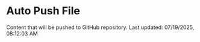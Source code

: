 # Auto Push File

Content that will be pushed to GitHub repository.
Last updated: 07/19/2025, 08:12:03 AM